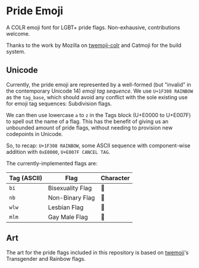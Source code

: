 # Pride Emoji

A COLR emoji font for LGBT+ pride flags. Non-exhausive, contributions welcome.

Thanks to the work by Mozilla on [twemoji-colr](https://github.com/mozilla/twemoji-colr) and Catmoji for the build system.

## Unicode

Currently, the pride emoji are represented by a well-formed (but "invalid" in the contemporary Unicode 14) *emoji tag sequence*. We use `U+1F308 RAINBOW` as the `tag_base`, which should avoid any conflict with the sole existing use for emoji tag sequences: Subdivision flags.

We can then use lowercase `a` to `z` in the Tags block (U+E0000 to U+E007F) to spell out the name of a flag. This has the benefit of giving us an unbounded amount of pride flags, without needing to provision new codepoints in Unicode.

So, to recap: `U+1F308 RAINBOW`, some ASCII sequence with component-wise addition with `0xE0000`, `U+E007F CANCEL TAG`.

The currently-implemented flags are:

|Tag (ASCII)|Flag|Character|
|-|-|-|
|`bi`|Bisexuality Flag|🌈󠁢󠁩󠁿|
|`nb`|Non-Binary Flag|🌈󠁮󠁢󠁿|
|`wlw`|Lesbian Flag|🌈󠁷󠁬󠁷󠁿|
|`mlm`|Gay Male Flag|🌈󠁭󠁬󠁭󠁿|

## Art

The art for the pride flags included in this repository is based on [twemoji](https://github.com/twitter/twemoji)'s Transgender and Rainbow flags.

